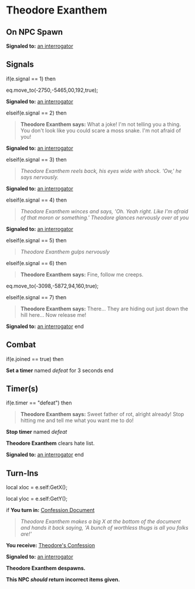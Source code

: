 # Theodore Exanthem

## On NPC Spawn

**Signaled to:**  [an interrogator](/npc/14050)
## Signals

if(e.signal == 1) then


eq.move_to(-2750,-5465,00,192,true);


**Signaled to:**  [an interrogator](/npc/14050)

elseif(e.signal == 2) then


>**Theodore Exanthem says:** What a joke! I'm not telling you a thing. You don't look like you could scare a moss snake. I'm not afraid of you!


**Signaled to:**  [an interrogator](/npc/14050)

elseif(e.signal == 3) then


>*Theodore Exanthem reels back, his eyes wide with shock. 'Ow,' he says nervously.*


**Signaled to:**  [an interrogator](/npc/14050)

elseif(e.signal == 4) then


>*Theodore Exanthem winces and says, 'Oh. Yeah right. Like I'm afraid of that moron or something.' Theodore glances nervously over at you*


**Signaled to:**  [an interrogator](/npc/14050)

elseif(e.signal == 5) then


>*Theodore Exanthem gulps nervously*

elseif(e.signal == 6) then


>**Theodore Exanthem says:** Fine, follow me creeps.


eq.move_to(-3098,-5872,94,160,true);




elseif(e.signal == 7) then


>**Theodore Exanthem says:** There... They are hiding out just down the hill here... Now release me!


**Signaled to:**  [an interrogator](/npc/14050)
end

## Combat

if(e.joined == true) then


**Set a timer** named *defeat* for 3 seconds
end

## Timer(s)

if(e.timer == "defeat") then


>**Theodore Exanthem says:** Sweet father of rot, alright already! Stop hitting me and tell me what you want me to do!


**Stop timer** named *defeat*


**Theodore Exanthem** clears hate list.


**Signaled to:**  [an interrogator](/npc/14050)
end

## Turn-Ins

local xloc = e.self:GetX();

local yloc = e.self:GetY();




if **You turn in:** [Confession Document](/item/2344)


>*Theodore Exanthem makes a big X at the bottom of the document and hands it back saying, 'A bunch of worthless thugs is all you folks are!'*


 **You receive:**  [Theodore's Confession](/item/2395) 


**Signaled to:**  [an interrogator](/npc/14050)


**Theodore Exanthem despawns.**

**This NPC *should* return incorrect items given.**
